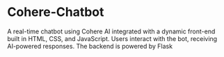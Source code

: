 # Cohere-Chatbot
A real-time chatbot using Cohere AI integrated with a dynamic front-end built in HTML, CSS, and JavaScript. Users interact with the bot, receiving AI-powered responses. The backend is powered by Flask
